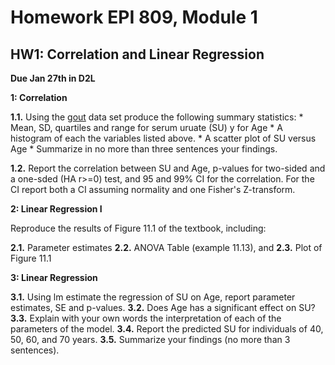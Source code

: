 # Homework EPI 809, Module 1

## HW1: Correlation and Linear Regression

**Due Jan 27th in D2L**

**1: Correlation**
  
  **1.1.** Using the [gout](https://github.com/gdlc/EPI809/blob/master/gout.txt) data set produce the following summary statistics:
    * Mean, SD, quartiles and range for serum uruate (SU) y for Age
    * A histogram of each the variables listed above.
    * A scatter plot of SU versus Age
    * Summarize in no more than three sentences your findings.
   
  **1.2.** Report the correlation between SU and Age, p-values for two-sided and a one-sded (HA r>=0) test, and 95 and 99% CI for the correlation. For the CI report both a CI assuming normality and one Fisher's Z-transform.

**2: Linear Regression I**

Reproduce the results of Figure 11.1 of the textbook, including:
  
  **2.1.** Parameter estimates
  **2.2.** ANOVA Table (example 11.13), and
  **2.3.** Plot of Figure 11.1
 
**3: Linear Regression**

  **3.1.** Using lm estimate the regression of SU on Age, report parameter estimates, SE and p-values.
  **3.2.** Does Age has a significant effect on SU?
  **3.3.** Explain with your own words the interpretation of each of the parameters of the model.
  **3.4.** Report the predicted SU for individuals of 40, 50, 60, and 70 years.
  **3.5.** Summarize your findings (no more than 3 sentences).
